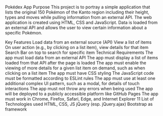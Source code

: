 Pokédex App
Purpose
This project is to portray a simple application that lists the original 150 Pokémon of the Kanto region including their height, types and moves while pulling information from an external API. The web application is created using HTML, CSS and JavaScript. Data is loaded from an external API and allows the user to view certain information about a specific Pokémon.

Key Features
Load data from an external source (API)
View a list of items
On user action (e.g., by clicking on a list item), view details for that item
Search Bar on top to search for specific item
Technical Requirements
The app must load data from an external API
The app must display a list of items loaded from that API after the page is loaded
The app must enable the viewing of more details for a given list item on demand, such as when clicking on a list item
The app must have CSS styling
The JavaScript code must be formatted according to ESLint rules
The app must use at least one additional complex UI pattern, such as a modal, for details of touch interactions
The app must not throw any errors when being used
The app will be deployed to a publicly accessible platform like GitHub Pages
The app must work in Chrome, Firefox, Safari, Edge, and Internet Explorer 11
List of Technologies used
HTML, CSS, JS
jQuery (esp. jQuery.ajax)
Bootstrap as framework
